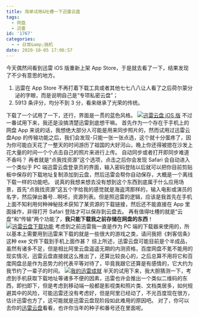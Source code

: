 ```yaml
---
title: 简单试用&吐槽一下迅雷云盘
tags:
  - 网盘
  - 迅雷
id: '1767'
categories:
  - - 日常&amp;搞机
date: 2020-10-05 17:06:57
---
```


今天偶然间看到迅雷 iOS 版重新上架 App Store，于是就去看了一下，结果发现了不少有意思的地方。

1.  迅雷在 App Store 不再打着下载工具或者其他七七八八让人看了之后荷尔蒙分泌的字眼，而是说明自己是“专项私密云盘”；
2.  5913 条评分，均分不到 3 分，看来继承了光荣的传统。

下载了一个试用了一下，还行，界面是一贯的蓝色风格。 [![迅雷云盘 iOS 版](https://i.loli.net/2020/10/05/uOVdAN2cGBsjU7S.png)](https://i.loli.net/2020/10/05/uOVdAN2cGBsjU7S.png) 不过一番试用下来，我还是没搞清楚迅雷到底想干嘛。 首先作为一个存在于手机上的网盘 App 来说的话，我想绝大部分人可能是用来同步照片的，然而试用过迅雷云盘App 的传输功能之后，我们会发现-只能一张一张点选，这个就十分蛋疼了，因为你可能白天花了一整天的时间游历了祖国的大好河山，晚上你还得被摁在沙发上花大量的时间一个个点击自己的照片来进行上传。 自动同步或者打开即同步难道不香吗？ 再者就是“点我找资源”这个选项，点击之后你会发现 Safari 会自动进入一个类似于 PC 端迅雷云盘登录页的界面，输入密码登陆以后就可以把你目前剪贴板中保存的下载地址复制添加到云盘，然后迅雷会帮你自动保存，大概是一个离线下载一样的功能吧。 说真的我想来想去没有想到这个东西到底属于什么应用场景，首先“点我找资源”这五个字给我的感觉就是海盗湾那样的，输入电影或演员的名字，然后弹出番号...啊呸，资源列表。但是照迅雷的逻辑，应该是我首先在手机上面不知利用何种神秘技术获知了某资源的下载链接，然后还不能直接在 App 里面操作，非得打开 Safari 登陆才可以保存到云盘去。 再有值得吐槽的就是“云盘”和“传输”两个功能了，**我只能下载我之前存储在网盘的东西**！ [![迅雷云盘下载功能](https://i.loli.net/2020/10/05/uLc7azAxIrhOXQW.png)](https://i.loli.net/2020/10/05/uLc7azAxIrhOXQW.png) 考虑到之前迅雷我一直是作为 PC 端的下载器来使用的，所以基本上需要用到迅雷来下载的就是一些很大的游戏之类，请问我把《刺客信条》这种 exe 文件下载到手机上面作甚？ 综上所述，迅雷云盘可能目前是个半成品，虽然有诸多不足，但是相比阿里云盘遥遥无期的内测资格，百度网盘不氪不能用的现实情况，迅雷云盘直接就这么推出了，还算比较良心的，之后总算不用将它和百度网盘总是作为恶势力的代表平等对待了，毕竟我跟它还算是有感情的，它大约为我节约了一辈子的时间。 [![我的迅雷成就](https://i.loli.net/2020/10/05/I9u2zqfYkspCTGy.png)](https://i.loli.net/2020/10/05/I9u2zqfYkspCTGy.png) 半天的试用下来，我大胆猜测一下，考虑到手机获取下载地址等诸多不便的因素，迅雷也许会推出一个类似二维码的东西，即扫即下，但是考虑到移动端一般都是影视类和照片类、文档类居多，如何规避其中的风险，可能迅雷还没有考虑好，但是阿里已经动了，不光百度现在很方，估计迅雷也方了，这可能就是迅雷云盘现阶段如此难用的原因吧。 对了，你可以去你的[迅雷云盘](https://pan.xunlei.com/)看看，也许你当年的种子和番号还在里面呢。